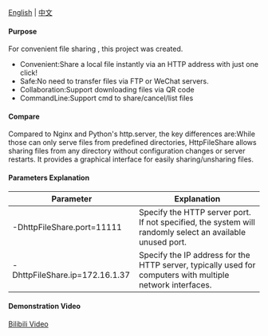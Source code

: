 [English](README.md) | [中文](README_zh.md)

#### Purpose

For convenient file sharing , this project was created.

* Convenient:Share a local file instantly via an HTTP address with just one click!
* Safe:No need to transfer files via FTP or WeChat servers.
* Collaboration:Support downloading files via QR code
* CommandLine:Support cmd to share/cancel/list files

#### Compare

Compared to Nginx and Python's http.server, the key differences are:While those can only serve files from predefined directories, HttpFileShare allows sharing files from any directory without configuration changes or server restarts.
It provides a graphical interface for easily sharing/unsharing files.

#### Parameters Explanation

| Parameter                  | Explanation                                                                                               |
|----------------------------|-----------------------------------------------------------------------------------------------------------|
| -DhttpFileShare.port=11111 | Specify the HTTP server port. If not specified, the system will randomly select an available unused port. |
| -DhttpFileShare.ip=172.16.1.37 | Specify the IP address for the HTTP server, typically used for computers with multiple network interfaces.|

#### Demonstration Video

[Bilibili Video](https://www.bilibili.com/video/BV1XHTezDEDC/)